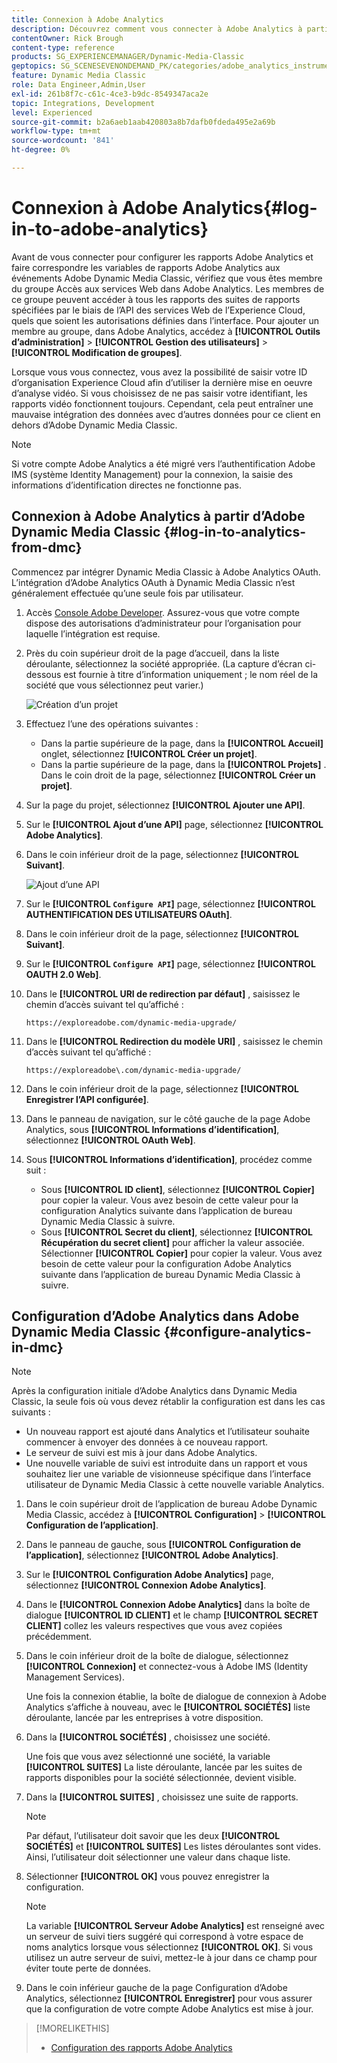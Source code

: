 ```yaml
---
title: Connexion à Adobe Analytics
description: Découvrez comment vous connecter à Adobe Analytics à partir d’Adobe Dynamic Media Classic.
contentOwner: Rick Brough
content-type: reference
products: SG_EXPERIENCEMANAGER/Dynamic-Media-Classic
geptopics: SG_SCENESEVENONDEMAND_PK/categories/adobe_analytics_instrumentation_kit
feature: Dynamic Media Classic
role: Data Engineer,Admin,User
exl-id: 261b8f7c-c61c-4ce3-b9dc-8549347aca2e
topic: Integrations, Development
level: Experienced
source-git-commit: b2a6aeb1aab420803a8b7dafb0fdeda495e2a69b
workflow-type: tm+mt
source-wordcount: '841'
ht-degree: 0%

---
```


# Connexion à Adobe Analytics{#log-in-to-adobe-analytics}

Avant de vous connecter pour configurer les rapports Adobe Analytics et faire correspondre les variables de rapports Adobe Analytics aux événements Adobe Dynamic Media Classic, vérifiez que vous êtes membre du groupe Accès aux services Web dans Adobe Analytics. Les membres de ce groupe peuvent accéder à tous les rapports des suites de rapports spécifiées par le biais de l’API des services Web de l’Experience Cloud, quels que soient les autorisations définies dans l’interface. Pour ajouter un membre au groupe, dans Adobe Analytics, accédez à **[!UICONTROL Outils d’administration]** > **[!UICONTROL Gestion des utilisateurs]** > **[!UICONTROL Modification de groupes]**.

Lorsque vous vous connectez, vous avez la possibilité de saisir votre ID d’organisation Experience Cloud afin d’utiliser la dernière mise en oeuvre d’analyse vidéo. Si vous choisissez de ne pas saisir votre identifiant, les rapports vidéo fonctionnent toujours. Cependant, cela peut entraîner une mauvaise intégration des données avec d’autres données pour ce client en dehors d’Adobe Dynamic Media Classic.

>[!NOTE]
>
>Si votre compte Adobe Analytics a été migré vers l’authentification Adobe IMS (système Identity Management) pour la connexion, la saisie des informations d’identification directes ne fonctionne pas.

## Connexion à Adobe Analytics à partir d’Adobe Dynamic Media Classic {#log-in-to-analytics-from-dmc}

Commencez par intégrer Dynamic Media Classic à Adobe Analytics OAuth. L’intégration d’Adobe Analytics OAuth à Dynamic Media Classic n’est généralement effectuée qu’une seule fois par utilisateur.

1. Accès [Console Adobe Developer](https://developer.adobe.com/console). Assurez-vous que votre compte dispose des autorisations d’administrateur pour l’organisation pour laquelle l’intégration est requise.
1. Près du coin supérieur droit de la page d’accueil, dans la liste déroulante, sélectionnez la société appropriée. (La capture d’écran ci-dessous est fournie à titre d’information uniquement ; le nom réel de la société que vous sélectionnez peut varier.)

   ![Création d’un projet](assets/analytics-oauth1.png)

1. Effectuez l’une des opérations suivantes :

   * Dans la partie supérieure de la page, dans la **[!UICONTROL Accueil]** onglet, sélectionnez **[!UICONTROL Créer un projet]**.
   * Dans la partie supérieure de la page, dans la **[!UICONTROL Projets]** . Dans le coin droit de la page, sélectionnez **[!UICONTROL Créer un projet]**.

1. Sur la page du projet, sélectionnez **[!UICONTROL Ajouter une API]**.
1. Sur le **[!UICONTROL Ajout d’une API]** page, sélectionnez **[!UICONTROL Adobe Analytics]**.
1. Dans le coin inférieur droit de la page, sélectionnez **[!UICONTROL Suivant]**.

   ![Ajout d’une API](assets/analytics-oauth2.png)

1. Sur le **[!UICONTROL `Configure API`]** page, sélectionnez **[!UICONTROL AUTHENTIFICATION DES UTILISATEURS OAuth]**.
1. Dans le coin inférieur droit de la page, sélectionnez **[!UICONTROL Suivant]**.
1. Sur le **[!UICONTROL `Configure API`]** page, sélectionnez **[!UICONTROL OAUTH 2.0 Web]**.
1. Dans le **[!UICONTROL URI de redirection par défaut]** , saisissez le chemin d’accès suivant tel qu’affiché :

   `https://exploreadobe.com/dynamic-media-upgrade/`

1. Dans le **[!UICONTROL Redirection du modèle URI]** , saisissez le chemin d’accès suivant tel qu’affiché :

   `https://exploreadobe\.com/dynamic-media-upgrade/`

1. Dans le coin inférieur droit de la page, sélectionnez **[!UICONTROL Enregistrer l’API configurée]**.
1. Dans le panneau de navigation, sur le côté gauche de la page Adobe Analytics, sous **[!UICONTROL Informations d’identification]**, sélectionnez **[!UICONTROL OAuth Web]**.
1. Sous **[!UICONTROL Informations d’identification]**, procédez comme suit :
   * Sous **[!UICONTROL ID client]**, sélectionnez **[!UICONTROL Copier]** pour copier la valeur. Vous avez besoin de cette valeur pour la configuration Analytics suivante dans l’application de bureau Dynamic Media Classic à suivre.
   * Sous **[!UICONTROL Secret du client]**, sélectionnez **[!UICONTROL Récupération du secret client]** pour afficher la valeur associée. Sélectionner **[!UICONTROL Copier]** pour copier la valeur. Vous avez besoin de cette valeur pour la configuration Adobe Analytics suivante dans l’application de bureau Dynamic Media Classic à suivre.

## Configuration d’Adobe Analytics dans Adobe Dynamic Media Classic {#configure-analytics-in-dmc}

>[!NOTE]
>
>Après la configuration initiale d’Adobe Analytics dans Dynamic Media Classic, la seule fois où vous devez rétablir la configuration est dans les cas suivants :
>
>* Un nouveau rapport est ajouté dans Analytics et l’utilisateur souhaite commencer à envoyer des données à ce nouveau rapport.
>* Le serveur de suivi est mis à jour dans Adobe Analytics.
>* Une nouvelle variable de suivi est introduite dans un rapport et vous souhaitez lier une variable de visionneuse spécifique dans l’interface utilisateur de Dynamic Media Classic à cette nouvelle variable Analytics.
>

1. Dans le coin supérieur droit de l’application de bureau Adobe Dynamic Media Classic, accédez à **[!UICONTROL Configuration]** > **[!UICONTROL Configuration de l’application]**.
1. Dans le panneau de gauche, sous **[!UICONTROL Configuration de l’application]**, sélectionnez **[!UICONTROL Adobe Analytics]**.
1. Sur le **[!UICONTROL Configuration Adobe Analytics]** page, sélectionnez **[!UICONTROL Connexion Adobe Analytics]**.
1. Dans le **[!UICONTROL Connexion Adobe Analytics]** dans la boîte de dialogue **[!UICONTROL ID CLIENT]** et le champ **[!UICONTROL SECRET CLIENT]** collez les valeurs respectives que vous avez copiées précédemment.
1. Dans le coin inférieur droit de la boîte de dialogue, sélectionnez **[!UICONTROL Connexion]** et connectez-vous à Adobe IMS (Identity Management Services).

   Une fois la connexion établie, la boîte de dialogue de connexion à Adobe Analytics s’affiche à nouveau, avec le **[!UICONTROL SOCIÉTÉS]** liste déroulante, lancée par les entreprises à votre disposition.

1. Dans la **[!UICONTROL SOCIÉTÉS]** , choisissez une société.

   Une fois que vous avez sélectionné une société, la variable **[!UICONTROL SUITES]** La liste déroulante, lancée par les suites de rapports disponibles pour la société sélectionnée, devient visible.

1. Dans la **[!UICONTROL SUITES]** , choisissez une suite de rapports.

   >[!NOTE]
   >
   >Par défaut, l’utilisateur doit savoir que les deux **[!UICONTROL SOCIÉTÉS]** et **[!UICONTROL SUITES]** Les listes déroulantes sont vides. Ainsi, l’utilisateur doit sélectionner une valeur dans chaque liste.

1. Sélectionner **[!UICONTROL OK]** vous pouvez enregistrer la configuration.

   >[!NOTE]
   >
   >La variable **[!UICONTROL Serveur Adobe Analytics]** est renseigné avec un serveur de suivi tiers suggéré qui correspond à votre espace de noms analytics lorsque vous sélectionnez **[!UICONTROL OK]**. Si vous utilisez un autre serveur de suivi, mettez-le à jour dans ce champ pour éviter toute perte de données.

1. Dans le coin inférieur gauche de la page Configuration d’Adobe Analytics, sélectionnez **[!UICONTROL Enregistrer]** pour vous assurer que la configuration de votre compte Adobe Analytics est mise à jour.

>[!MORELIKETHIS]
>
>* [Configuration des rapports Adobe Analytics](configuring-analytics-reports.md#configuring_adobe_analytics_reports)
